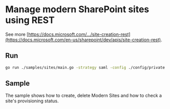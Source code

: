 # Manage modern SharePoint sites using REST

See more [https://docs.microsoft.com/.../site-creation-rest](https://docs.microsoft.com/en-us/sharepoint/dev/apis/site-creation-rest).

## Run

```bash
go run ./samples/sites/main.go -strategy saml -config ./config/private.json
```

## Sample

The sample shows how to create, delete Modern Sites and how to check a site's provisioning status.